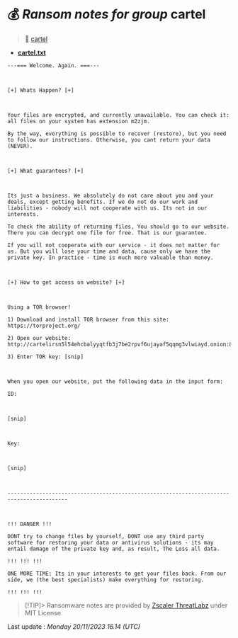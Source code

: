 # 💰 _Ransom notes for group_ cartel
> 🔗 [cartel](group/cartel)
* **[cartel.txt](https://ransomware.live/ransomware_notes/cartel/cartel.txt)**

```
---=== Welcome. Again. ===---



[+] Whats Happen? [+]



Your files are encrypted, and currently unavailable. You can check it: all files on your system has extension m2zjm.

By the way, everything is possible to recover (restore), but you need to follow our instructions. Otherwise, you cant return your data (NEVER).



[+] What guarantees? [+]



Its just a business. We absolutely do not care about you and your deals, except getting benefits. If we do not do our work and liabilities - nobody will not cooperate with us. Its not in our interests.

To check the ability of returning files, You should go to our website. There you can decrypt one file for free. That is our guarantee.

If you will not cooperate with our service - it does not matter for us. But you will lose your time and data, cause only we have the private key. In practice - time is much more valuable than money.



[+] How to get access on website? [+]



Using a TOR browser!

1) Download and install TOR browser from this site: https://torproject.org/

2) Open our website: http://cartelirsn5l54ehcbalyyqtfb3j7be2rpvf6ujayaf5qqmg3vlwiayd.onion:8000/api/v1/landing/

3) Enter TOR key: [snip]



When you open our website, put the following data in the input form:

ID:



[snip]



Key:



[snip]



-----------------------------------------------------------------------------------------



!!! DANGER !!!

DONT try to change files by yourself, DONT use any third party software for restoring your data or antivirus solutions - its may entail damage of the private key and, as result, The Loss all data.

!!! !!! !!!

ONE MORE TIME: Its in your interests to get your files back. From our side, we (the best specialists) make everything for restoring.

!!! !!! !!!

```


> [!TIP]> Ransomware notes are provided by [Zscaler ThreatLabz](https://github.com/threatlabz/ransomware_notes) under MIT License
> 




Last update : _Monday 20/11/2023 16.14 (UTC)_

